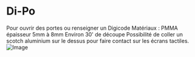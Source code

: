 # Di-Po
Pour ouvrir des portes ou renseigner un Digicode
Matériaux : PMMA épaisseur 5mm à 8mm
Environ 30' de découpe
Possibilité de coller un scotch aluminium sur le dessus pour faire contact sur les écrans tactiles.
![Image](https://raw.githubusercontent.com/fabloch/Di-Po/master/IMG20200603170913.jpg)
